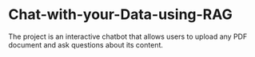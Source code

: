 # Chat-with-your-Data-using-RAG
The project is an interactive chatbot that allows users to upload any PDF document and ask questions about its content.
